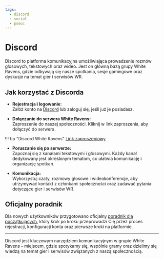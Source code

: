 ```yaml
---
tags:
  - discord
  - social
  - pomoc
---
```


# Discord

Discord to platforma komunikacyjna umożliwiająca prowadzenie rozmów głosowych, tekstowych oraz wideo. Jest on główną bazą grupy White Ravens, gdzie odbywają się nasze spotkania, sesje gamingowe oraz dyskusje na temat gier i serwisów WR.

## Jak korzystać z Discorda

- **Rejestracja i logowanie:**  
Załóż konto na [Discord](https://discord.com/) lub zaloguj się, jeśli już je posiadasz.

- **Dołączanie do serwera White Ravens:**  
Zaproszenie do naszej społeczności. Kliknij w link zaproszenia, aby dołączyć do serwera.

!!! tip "Discord White Ravens"
    [Link zaproszeniowy](https://discord.gg/5JMk8Z4)

- **Poruszanie się po serwerze:**  
Zapoznaj się z kanałami tekstowymi i głosowymi. Każdy kanał dedykowany jest określonym tematom, co ułatwia komunikację i organizację spotkań.

- **Komunikacja:**  
Wykorzystuj czaty, rozmowy głosowe i wideokonferencje, aby utrzymywać kontakt z członkami społeczności oraz zadawać pytania dotyczące gier i serwisów WR.

## Oficjalny poradnik

Dla nowych użytkowników przygotowano oficjalny [poradnik dla początkujących](https://support.discord.com/hc/pl/articles/360045138571-Jak-rozpocz%C4%85%C4%87-przygod%C4%99-z-Discordem), który krok po kroku przeprowadzi Cię przez proces rejestracji, konfiguracji konta oraz pierwsze kroki na platformie.

---

Discord jest kluczowym narzędziem komunikacyjnym w grupie White Ravens – miejscem, gdzie spotykamy się, wspólnie gramy oraz dzielimy się wiedzą na temat gier i serwisów związanych z naszą społecznością.
